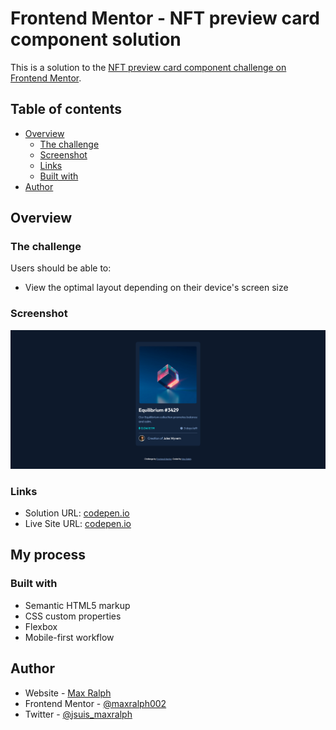 # Frontend Mentor - NFT preview card component solution

This is a solution to the [NFT preview card component challenge on Frontend Mentor](https://www.frontendmentor.io/challenges/nft-preview-card-component-SbdUL_w0U). 

## Table of contents

- [Overview](#overview)
  - [The challenge](#the-challenge)
  - [Screenshot](#screenshot)
  - [Links](#links)
  - [Built with](#built-with)
- [Author](#author)


## Overview

### The challenge

Users should be able to:

- View the optimal layout depending on their device's screen size

### Screenshot

![](./screenshot.png)

### Links

- Solution URL: [codepen.io](https://codepen.io/maxralph/pen/OJZPMRr)
- Live Site URL: [codepen.io](https://codepen.io/maxralph/full/OJZPMRr)

## My process

### Built with

- Semantic HTML5 markup
- CSS custom properties
- Flexbox
- Mobile-first workflow

## Author

- Website - [Max Ralph](https://www.max-ralph.com)
- Frontend Mentor - [@maxralph002](https://www.frontendmentor.io/profile/maxralph002)
- Twitter - [@jsuis_maxralph](https://www.twitter.com/jsuis_maxralph)
